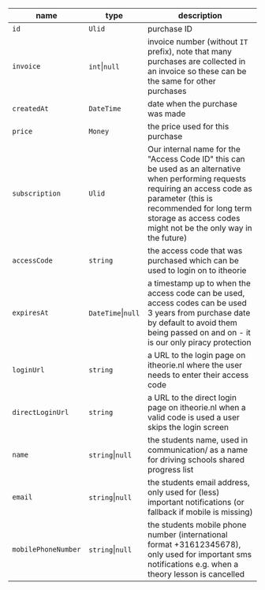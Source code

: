 | name                | type               | description                                                                                                                                                                                                                                      |
|---------------------|--------------------|--------------------------------------------------------------------------------------------------------------------------------------------------------------------------------------------------------------------------------------------------|
| `id`                | `Ulid`             | purchase ID                                                                                                                                                                                                                                      |
| `invoice`           | `int`\|`null`      | invoice number (without `IT` prefix), note that many purchases are collected in an invoice so these can be the same for other purchases                                                                                                          |
| `createdAt`         | `DateTime`         | date when the purchase was made                                                                                                                                                                                                                  |
| `price`             | `Money`            | the price used for this purchase                                                                                                                                                                                                                 |
| `subscription`      | `Ulid`             | Our internal name for the "Access Code ID" this can be used as an alternative when performing requests requiring an access code as parameter (this is recommended for long term storage as access codes might not be the only way in the future) |
| `accessCode`        | `string`           | the access code that was purchased which can be used to login on to itheorie                                                                                                                                                                     |
| `expiresAt`         | `DateTime`\|`null` | a timestamp up to when the access code can be used, access codes can be used 3 years from purchase date by default to avoid them being passed on and on - it is our only piracy protection                                                       |
| `loginUrl`          | `string`           | a URL to the login page on itheorie.nl where the user needs to enter their access code                                                                                                                                                           |
| `directLoginUrl`    | `string`           | a URL to the direct login page on itheorie.nl when a valid code is used a user skips the login screen                                                                                                                                            |
| `name`              | `string`\|`null`   | the students name, used in communication/ as a name for driving schools shared progress list                                                                                                                                                     |
| `email`             | `string`\|`null`   | the students email address, only used for (less) important notifications (or fallback if mobile is missing)                                                                                                                                      |
| `mobilePhoneNumber` | `string`\|`null`   | the students mobile phone number (international format +31612345678), only used for important sms notifications e.g. when a theory lesson is cancelled                                                                                           |
